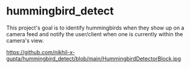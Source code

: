 # hummingbird_detect

This project's goal is to identify hummingbirds when they show up on a camera feed and notify the user/client when one is currently within the camera's view.

https://github.com/nikhil-x-gupta/hummingbird_detect/blob/main/HummingbirdDetectorBlock.jpg
